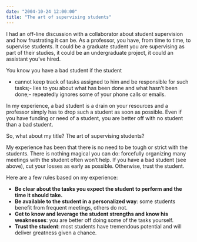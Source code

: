 ```yaml
---
date: "2004-10-24 12:00:00"
title: "The art of supervising students"
---
```




I had an off-line discussion with a collaborator about student supervision and how frustrating it can be. As a professor, you have, from time to time, to supervise students. It could be a graduate student you are supervising as part of their studies, it could be an undergraduate project, it could an assistant you&rsquo;ve hired.

You know you have a bad student if the student
- cannot keep track of tasks assigned to him and be responsible for such tasks;- lies to you about what has been done and what hasn&rsquo;t been done;- repeatedly ignores some of your phone calls or emails.

In my experience, a bad student is a drain on your resources and a professor simply has to drop such a student as soon as possible. Even if you have funding or need of a student, you are better off with no student than a bad student.

So, what about my title? The art of supervising students?

My experience has been that there is no need to be tough or strict with the students. There is nothing magical you can do: forcefully organizing many meetings with the student often won&rsquo;t help. If you have a bad student (see above), cut your losses as early as possible. Otherwise, trust the student.

Here are a few rules based on my experience:
- __Be clear about the tasks you expect the student to perform and the time it should take.__
- __Be available to the student in a personalized way__: some students benefit from frequent meetings, others do not.
- __Get to know and leverage the student strengths and know his weaknesses__: you are better off doing some of the tasks yourself.
- __Trust the student__: most students have tremendous potential and will deliver greatness given a chance.


